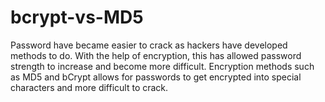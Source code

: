 # bcrypt-vs-MD5
Password have became easier to crack as hackers have developed methods to do. With the help of encryption, this has allowed password strength to increase and become more difficult. Encryption methods such as MD5 and bCrypt allows for passwords to get encrypted into special characters and more difficult to crack.
